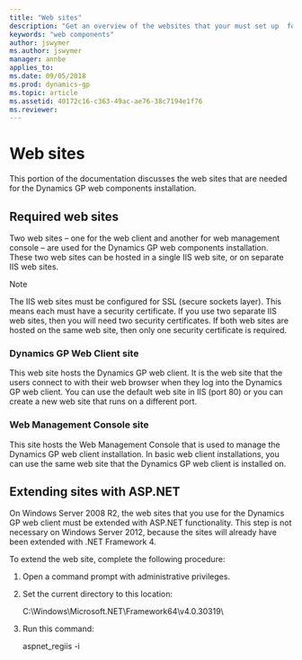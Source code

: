 ```yaml
---
title: "Web sites"
description: "Get an overview of the websites that your must set up  for the Dynamics GP web components."
keywords: "web components"
author: jswymer
ms.author: jswymer
manager: annbe
applies_to: 
ms.date: 09/05/2018
ms.prod: dynamics-gp
ms.topic: article
ms.assetid: 40172c16-c363-49ac-ae76-38c7194e1f76
ms.reviewer: 
---
```


# Web sites

This portion of the documentation discusses the web sites that are needed for the Dynamics GP web components installation.  

## Required web sites

Two web sites – one for the web client and another for web management console – are used for the Dynamics GP web components installation. These two web sites can be hosted in a single IIS web site, or on separate IIS web sites.

> [!NOTE]
> The IIS web sites must be configured for SSL (secure sockets layer). This means each must have a security certificate. If you use two separate IIS web sites, then you will need two security certificates. If both web sites are hosted on the same web site, then only one security certificate is required.  

### Dynamics GP Web Client site

This web site hosts the Dynamics GP web client. It is the web site that the users connect to with their web browser when they log into the Dynamics GP web client. You can use the default web site in IIS (port 80) or you can create a new web site that runs on a different port.

### Web Management Console site

This site hosts the Web Management Console that is used to manage the Dynamics GP web client installation. In basic web client installations, you can use the same web site that the Dynamics GP web client is installed on.

## Extending sites with ASP.NET

On Windows Server 2008 R2, the web sites that you use for the Dynamics GP web client must be extended with ASP.NET functionality. This step is not necessary on Windows Server 2012, because the sites will already have been extended with .NET Framework 4.

To extend the web site, complete the following procedure:

1. Open a command prompt with administrative privileges.

2. Set the current directory to this location:

    C:\\Windows\\Microsoft.NET\\Framework64\\v4.0.30319\\

3. Run this command:

    aspnet\_regiis -i
